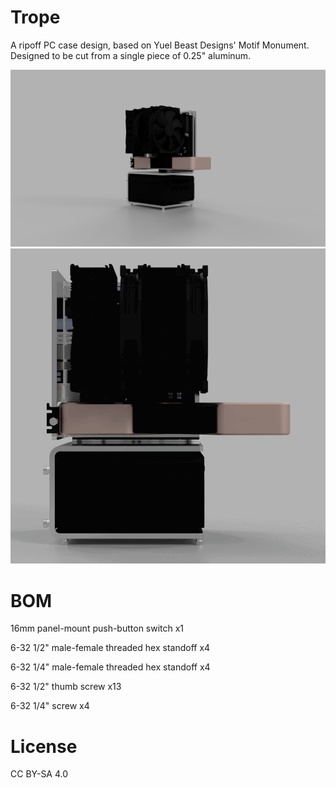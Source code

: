 # Trope
A ripoff PC case design, based on Yuel Beast Designs' Motif Monument. Designed to be cut from a single piece of 0.25" aluminum.

<img src="https://github.com/TheOfficialCzex/Trope/blob/main/Trope_Front_Left.png" alt="Trope PC Case"/>

<img src="https://github.com/TheOfficialCzex/Trope/blob/main/Trope.gif" alt="Trope PC Case Turntable"/>

# BOM

16mm panel-mount push-button switch x1

6-32 1/2" male-female threaded hex standoff x4

6-32 1/4" male-female threaded hex standoff x4

6-32 1/2" thumb screw x13

6-32 1/4" screw x4

# License

CC BY-SA 4.0
